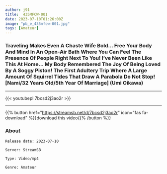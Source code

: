 ```yaml
---
author: j91
title:  435MFCW-001 
date: 2023-07-10T01:26:00Z
image: "pb_e_435mfcw-001.jpg"
tags: [Amateur]
---
```


### Traveling Makes Even A Chaste Wife Bold… Free Your Body And Mind In An Open-Air Bath Where You Can Feel The Presence Of People Right Next To You! I’ve Never Been Like This At Home… My Body Remembered The Joy Of Being Loved By A Soggy Piston! The First Adultery Trip Where A Large Amount Of Squirrel Tides That Draw A Parabola Do Not Stop! [Nami/32 Years Old/5th Year Of Marriage] (Umi Oikawa)
___

{{< youtubepl 7bcsd2j3ao2r >}}
___

{{% button href="https://streamsb.net/d/7bcsd2j3ao2r" icon="fas fa-download" %}}download this video{{% /button %}}
### About

`Release date: 2023-07-10`

`Server: StreamSB`

`Type: Video/mp4`

`Genre:	Amateur`